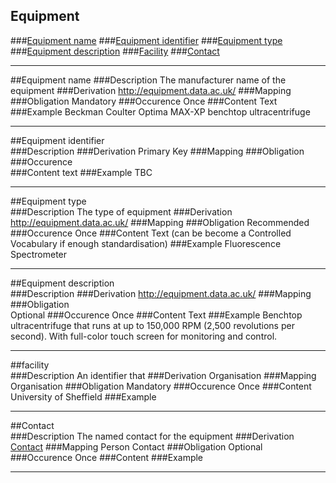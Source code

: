 
Equipment
-------------

###[Equipment name](#equipment-name-1)
###[Equipment identifier](#equipment-identifier-1)
###[Equipment type](#equipment-type-1)
###[Equipment description](#equipment-description-1)
###[Facility](#facility-1)
###[Contact](#contact-1)


------------

##Equipment name
###Description
The manufacturer name of the equipment
###Derivation
http://equipment.data.ac.uk/
###Mapping
###Obligation
Mandatory
###Occurence
Once
###Content 
Text
###Example
Beckman Coulter Optima MAX-XP benchtop ultracentrifuge

------------

##Equipment identifier  
###Description
###Derivation
Primary Key
###Mapping
###Obligation	
###Occurence	
###Content 
text
###Example
TBC

------------

##Equipment type  
###Description
The type of equipment
###Derivation
http://equipment.data.ac.uk/
###Mapping
###Obligation
Recommended
###Occurence
Once
###Content
Text (can be become a Controlled Vocabulary if enough standardisation)
###Example
Fluorescence Spectrometer


------------

##Equipment description  
###Description
###Derivation
http://equipment.data.ac.uk/
###Mapping
###Obligation	
Optional
###Occurence
Once
###Content 
Text
###Example
Benchtop ultracentrifuge that runs at up to 150,000 RPM (2,500 revolutions per second). With full-color touch screen for monitoring and control. 

------------

##facility  
###Description
An identifier that 
###Derivation
Organisation
###Mapping
Organisation
###Obligation
Mandatory
###Occurence
Once
###Content 
University of Sheffield
###Example

------------

##Contact  
###Description
The named contact for the equipment
###Derivation
[Contact](https://github.com/JiscRDSS/Metadata/blob/master/properties/Agent/Person/Person%20Contact.md)
###Mapping
Person Contact
###Obligation
Optional
###Occurence
Once
###Content 
###Example

------------
